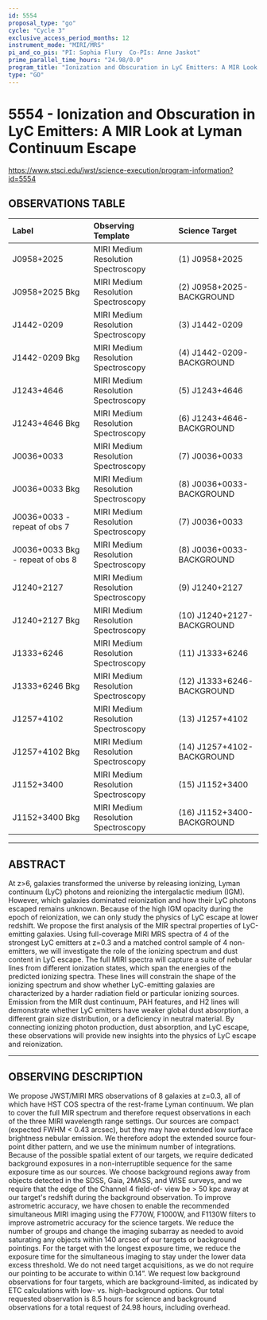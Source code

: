 ```yaml
---
id: 5554
proposal_type: "go"
cycle: "Cycle 3"
exclusive_access_period_months: 12
instrument_mode: "MIRI/MRS"
pi_and_co_pis: "PI: Sophia Flury  Co-PIs: Anne Jaskot"
prime_parallel_time_hours: "24.98/0.0"
program_title: "Ionization and Obscuration in LyC Emitters: A MIR Look at Lyman Continuum Escape"
type: "GO"
---
```

# 5554 - Ionization and Obscuration in LyC Emitters: A MIR Look at Lyman Continuum Escape
https://www.stsci.edu/jwst/science-execution/program-information?id=5554
## OBSERVATIONS TABLE
| Label                          | Observing Template                 | Science Target                |
| :----------------------------- | :--------------------------------- | :---------------------------- |
| J0958+2025                     | MIRI Medium Resolution Spectroscopy | (1) J0958+2025                |
| J0958+2025 Bkg                 | MIRI Medium Resolution Spectroscopy | (2) J0958+2025-BACKGROUND     |
| J1442-0209                     | MIRI Medium Resolution Spectroscopy | (3) J1442-0209                |
| J1442-0209 Bkg                 | MIRI Medium Resolution Spectroscopy | (4) J1442-0209-BACKGROUND     |
| J1243+4646                     | MIRI Medium Resolution Spectroscopy | (5) J1243+4646                |
| J1243+4646 Bkg                 | MIRI Medium Resolution Spectroscopy | (6) J1243+4646-BACKGROUND     |
| J0036+0033                     | MIRI Medium Resolution Spectroscopy | (7) J0036+0033                |
| J0036+0033 Bkg                 | MIRI Medium Resolution Spectroscopy | (8) J0036+0033-BACKGROUND     |
| J0036+0033 - repeat of obs 7   | MIRI Medium Resolution Spectroscopy | (7) J0036+0033                |
| J0036+0033 Bkg - repeat of obs 8 | MIRI Medium Resolution Spectroscopy | (8) J0036+0033-BACKGROUND     |
| J1240+2127                     | MIRI Medium Resolution Spectroscopy | (9) J1240+2127                |
| J1240+2127 Bkg                 | MIRI Medium Resolution Spectroscopy | (10) J1240+2127-BACKGROUND    |
| J1333+6246                     | MIRI Medium Resolution Spectroscopy | (11) J1333+6246               |
| J1333+6246 Bkg                 | MIRI Medium Resolution Spectroscopy | (12) J1333+6246-BACKGROUND    |
| J1257+4102                     | MIRI Medium Resolution Spectroscopy | (13) J1257+4102               |
| J1257+4102 Bkg                 | MIRI Medium Resolution Spectroscopy | (14) J1257+4102-BACKGROUND    |
| J1152+3400                     | MIRI Medium Resolution Spectroscopy | (15) J1152+3400               |
| J1152+3400 Bkg                 | MIRI Medium Resolution Spectroscopy | (16) J1152+3400-BACKGROUND    |

---

## ABSTRACT

At z>6, galaxies transformed the universe by releasing ionizing, Lyman continuum (LyC) photons and reionizing the intergalactic medium (IGM). However, which galaxies dominated reionization and how their LyC photons escaped remains unknown. Because of the high IGM opacity during the epoch of reionization, we can only study the physics of LyC escape at lower redshift. We propose the first analysis of the MIR spectral properties of LyC-emitting galaxies. Using full-coverage MIRI MRS spectra of 4 of the strongest LyC emitters at z=0.3 and a matched control sample of 4 non-emitters, we will investigate the role of the ionizing spectrum and dust content in LyC escape. The full MIRI spectra will capture a suite of nebular lines from different ionization states, which span the energies of the predicted ionizing spectra. These lines will constrain the shape of the ionizing spectrum and show whether LyC-emitting galaxies are characterized by a harder radiation field or particular ionizing sources. Emission from the MIR dust continuum, PAH features, and H2 lines will demonstrate whether LyC emitters have weaker global dust absorption, a different grain size distribution, or a deficiency in neutral material. By connecting ionizing photon production, dust absorption, and LyC escape, these observations will provide new insights into the physics of LyC escape and reionization.

---

## OBSERVING DESCRIPTION

We propose JWST/MIRI MRS observations of 8 galaxies at z=0.3, all of which have HST COS spectra of the rest-frame Lyman continuum. We plan to cover the full MIR spectrum and therefore request observations in each of the three MIRI wavelength range settings. Our sources are compact (expected FWHM < 0.43 arcsec), but they may have extended low surface brightness nebular emission. We therefore adopt the extended source four-point dither pattern, and we use the minimum number of integrations. Because of the possible spatial extent of our targets, we require dedicated background exposures in a non-interruptible sequence for the same exposure time as our sources. We choose background regions away from objects detected in the SDSS, Gaia, 2MASS, and WISE surveys, and we require that the edge of the Channel 4 field-of- view be > 50 kpc away at our target's redshift during the background observation. To improve astrometric accuracy, we have chosen to enable the recommended simultaneous MIRI imaging using the F770W, F1000W, and F1130W filters to improve astrometric accuracy for the science targets. We reduce the number of groups and change the imaging subarray as needed to avoid saturating any objects within 140 arcsec of our targets or background pointings. For the target with the longest exposure time, we reduce the exposure time for the simultaneous imaging to stay under the lower data excess threshold. We do not need target acquisitions, as we do not require our pointing to be accurate to within 0.14”. We request low background observations for four targets, which are background-limited, as indicated by ETC calculations with low- vs. high-background options. Our total requested observation is 8.5 hours for science and background observations for a total request of 24.98 hours, including overhead.